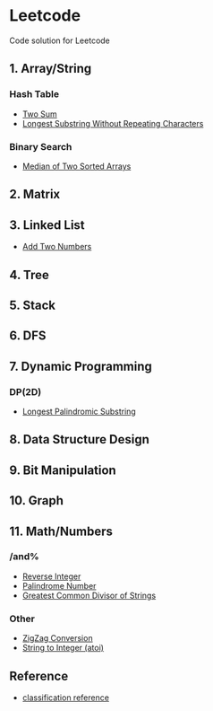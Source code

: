 # Leetcode
Code solution for Leetcode


## 1. Array/String ##
### Hash Table ###
- [Two Sum](solutions/1_TwoSum.md)
- [Longest Substring Without Repeating Characters](solutions/3_LongestSubstringWithoutRepeatingCharacters.md)

### Binary Search ###
- [Median of Two Sorted Arrays](solutions/4_MedianofTwoSortedArrays.md)

## 2. Matrix ##

## 3. Linked List ##
- [Add Two Numbers](solutions/2_AddTwoNumbers.md)

## 4. Tree ##

## 5. Stack ##

## 6. DFS ##

## 7. Dynamic Programming ##
### DP(2D) ###
- [Longest Palindromic Substring](solutions/5_LongestPalindromicSubstring.md)

## 8. Data Structure Design ##

## 9. Bit Manipulation ##

## 10. Graph ##

## 11. Math/Numbers ##
### /and% ###
- [Reverse Integer](solutions/7_ReverseInteger.md)
- [Palindrome Number](solutions/9_PalindromeNumber.md)
- [Greatest Common Divisor of Strings](solutions/1071_GreatestCommonDivisorofStrings.md)
### Other ###
- [ZigZag Conversion](solutions/6_ZigZagConversion.md)
- [String to Integer (atoi)](solutions/8_StringtoInteger(atoi).md)

## Reference
- [classification reference](https://www.programcreek.com/2013/08/leetcode-problem-classification/)
